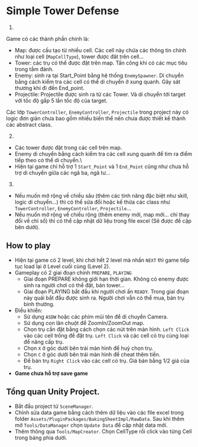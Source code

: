 # Simple Tower Defense
1. 
Game có các thành phần chính là:
 - Map: được cấu tạo từ nhiều cell. Các cell này chứa các thông tin chính như loại cell (`MapCellType`), tower được đăt trên cell...
 - Tower: các trụ có thể được đặt trên map. Tấn công khi có các mục tiêu trong tầm đánh.
 - Enemy: sinh ra tại Start_Point bằng hệ thống `EnemySpawner`. Di chuyển bằng cách kiểm tra các cell có thể di chuyển ở xung quanh. Gây sát thương khi đi đến End_point. 
 - Projectile: Projectile được sinh ra từ các Tower. Và di chuyển tới target với tốc độ gấp 5 lần tốc độ của target.

Các lớp `TowerController`, `EnemyController`, `Projectile` trong project này có logic đơn giản chưa bao gồm nhiều biến thể nên chưa được thiết kế thành các abstract class.

2. 
- Các tower được đặt trong các cell trên map.
- Enemy di chuyển bằng cách kiểm tra các cell xung quanh để tìm ra điểm tiếp theo có thể di chuyển.\
- Hiện tại game chỉ hỗ trợ 1 `Start_Point` và 1 `End_Point` cũng như chưa hỗ trợ di chuyển giữa các ngã ba, ngã tư...

3.
- Nếu muốn mở rộng về chiều sâu (thêm các tính năng đặc biệt như skill, logic di chuyển...) thì có thể sửa đổi hoặc kế thừa các class như `TowerController`, `EnemyController`, `Projectile`...
- Nếu muốn mở rộng về chiều rộng (thêm enemy mới, map mới... chỉ thay đổi về chỉ số) thì có thể cập nhật dữ liệu trong file excel (Sẽ được đề cập bên dưới).

## How to play
- Hiện tại game có 2 level, khi chơi hết 2 level mà nhấn `NEXT` thì game tiếp tục load lại ở Level cuối cùng (Level 2).
- Gameplay có 2 giai đoạn chính `PREPARE`, `PLAYING`
    - Giai đoạn PREPARE không giới hạn thời gian. Không có enemy được sinh ra người chơi có thể đặt, bán tower...
    - Giai đoạn PLAYING bắt đầu khi người chơi ấn `READY`. Trong giai đoạn này quái bắt đầu được sinh ra. Người chơi vẫn có thể mua, bán trụ bình thường.
- Điều khiển:
    - Sử dụng `ASDW` hoặc các phím mũi tên để di chuyển Camera.
    - Sử dụng con lăn chuột để ZoomIn/ZoomOut map.
    - Chọn trụ cần đặt bằng cách chọn các nút trên màn hình. `Left Click` vào các cell trống để đặt trụ. `Left Click` và các cell có trụ cùng loại để nâng cấp trụ.
    - Chọn `X` ở góc dưới bên trái màn hình để huỷ chọn trụ.
    - Chọn `C` ở góc dưới bên trái màn hình để cheat thêm tiền.
    - Để bán trụ `Right Click` vào các cell có trụ. Giá bán bằng 1/2 giá của trụ.
- **Game chưa hỗ trợ save game**

## Tổng quan Unity Project.
- Bắt đầu project từ `SceneManager`.
- Chỉnh sửa data game bằng cách thêm dữ liệu vào các file excel trong folder `Assets/PluginPackages/BakingSheetImpl/RawData`. Sau khi thêm mở `Tools/DataManager` chọn `Update Data` để cập nhật data mới.
- Thêm thông qua `Tools/MapCreator`. Chọn CellType rồi click vào từng Cell trong bảng phía dưới.